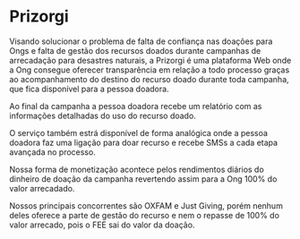 # Prizorgi
Visando solucionar o problema de falta de confiança nas doações para Ongs e falta de gestão dos recursos doados durante campanhas de arrecadação para desastres naturais, a Prizorgi é uma plataforma Web onde a Ong consegue oferecer transparência em relação a todo processo graças ao acompanhamento do destino do recurso doado durante toda campanha, que fica disponível para a pessoa doadora.

Ao final da campanha a pessoa doadora recebe um relatório com as informações detalhadas do uso do recurso doado.

O serviço também estrá disponível de forma analógica onde a pessoa doadora faz uma ligação para doar recurso e recebe SMSs a cada etapa avançada no processo.

Nossa forma de monetização acontece pelos rendimentos diários do dinheiro de doação da campanha revertendo assim para a Ong 100% do valor arrecadado.

Nossos principais concorrentes são OXFAM e Just Giving, porém nenhum deles oferece a parte de gestão do recurso e nem o repasse de 100% do valor arrecado, pois o FEE sai do valor da doação.
